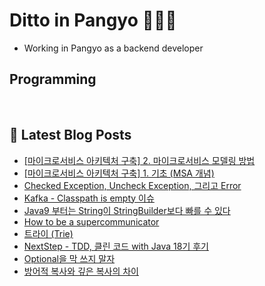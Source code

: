 # Ditto in Pangyo 👩🏻‍💻
- Working in Pangyo as a backend developer

## Programming

<p>
  <img alt="" src= "https://img.shields.io/badge/Java-0398fc?style=flat-square&logo=Java&logoColor=white"/> 
  <img alt="" src= "https://img.shields.io/badge/Spring-9ae66e?style=flat-square&logo=Spring&logoColor=white"/>
</p>

## 📕 Latest Blog Posts

<ul><li><a href='https://astrid-dm.tistory.com/593' target='_blank'>[마이크로서비스 아키텍처 구축] 2. 마이크로서비스 모델링 방법</a></li><li><a href='https://astrid-dm.tistory.com/592' target='_blank'>[마이크로서비스 아키텍처 구축] 1. 기초 (MSA 개념)</a></li><li><a href='https://astrid-dm.tistory.com/591' target='_blank'>Checked Exception, Uncheck Exception, 그리고 Error</a></li><li><a href='https://astrid-dm.tistory.com/590' target='_blank'>Kafka - Classpath is empty 이슈</a></li><li><a href='https://astrid-dm.tistory.com/588' target='_blank'>Java9 부터는 String이 StringBuilder보다 빠를 수 있다</a></li><li><a href='https://astrid-dm.tistory.com/581' target='_blank'>How to be a supercommunicator</a></li><li><a href='https://astrid-dm.tistory.com/587' target='_blank'>트라이 (Trie)</a></li><li><a href='https://astrid-dm.tistory.com/586' target='_blank'>NextStep - TDD, 클린 코드 with Java 18기 후기</a></li><li><a href='https://astrid-dm.tistory.com/585' target='_blank'>Optional을 막 쓰지 말자</a></li><li><a href='https://astrid-dm.tistory.com/582' target='_blank'>방어적 복사와 깊은 복사의 차이</a></li></ul>